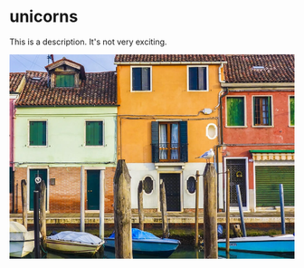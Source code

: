 # unicorns

This is a description. It's not very exciting.

![Petunia at age 8 weeks](images/beFunky-sample.jpg)
